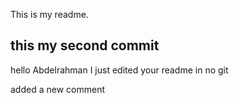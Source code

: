 This is my readme.


## this my second commit

hello Abdelrahman I just edited your readme in no git

added a new comment